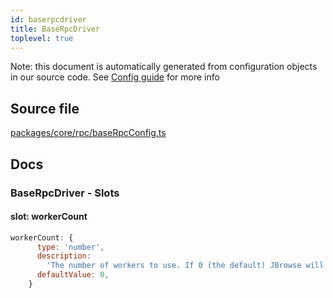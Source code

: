 ```yaml
---
id: baserpcdriver
title: BaseRpcDriver
toplevel: true
---
```

Note: this document is automatically generated from configuration objects in
our source code. See [Config guide](/docs/config_guide) for more info

## Source file

[packages/core/rpc/baseRpcConfig.ts](https://github.com/GMOD/jbrowse-components/blob/main/packages/core/rpc/baseRpcConfig.ts)

## Docs







### BaseRpcDriver - Slots
#### slot: workerCount



```js
workerCount: {
      type: 'number',
      description:
        'The number of workers to use. If 0 (the default) JBrowse will decide how many workers to use.',
      defaultValue: 0,
    }
```




